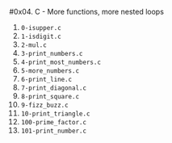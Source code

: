 #0x04. C - More functions, more nested loops

1. `0-isupper.c` 
2. `1-isdigit.c` 
3. `2-mul.c` 
4. `3-print_numbers.c`
5. `4-print_most_numbers.c`
6. `5-more_numbers.c` 
7. `6-print_line.c` 
8. `7-print_diagonal.c` 
9. `8-print_square.c`
10. `9-fizz_buzz.c` 
11. `10-print_triangle.c`
12. `100-prime_factor.c` 
13. `101-print_number.c` 

